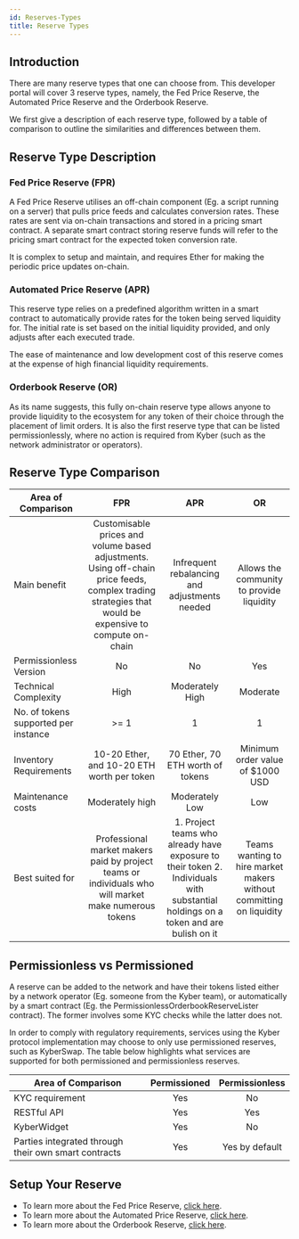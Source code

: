 ```yaml
---
id: Reserves-Types
title: Reserve Types
---
```

## Introduction
There are many reserve types that one can choose from. This developer portal will cover 3 reserve types, namely, the Fed Price Reserve, the Automated Price Reserve and the Orderbook Reserve.

We first give a description of each reserve type, followed by a table of comparison to outline the similarities and differences between them.

## Reserve Type Description
### Fed Price Reserve (FPR)
A Fed Price Reserve utilises an off-chain component (Eg. a script running on a server) that pulls price
feeds and calculates conversion rates. These rates are sent via on-chain transactions and stored in a pricing smart contract. A separate smart contract storing reserve funds will refer to the pricing smart contract for the expected token conversion rate.

It is complex to setup and maintain, and requires Ether for making the periodic price updates on-chain.

### Automated Price Reserve (APR)
This reserve type relies on a predefined algorithm written in a smart contract to automatically provide rates for the token being served liquidity for. The initial rate is set based on the initial liquidity provided, and only adjusts after each executed trade.

The ease of maintenance and low development cost of this reserve comes at the expense of high financial liquidity requirements.

### Orderbook Reserve (OR)
As its name suggests, this fully on-chain reserve type allows anyone to provide liquidity to the ecosystem for any token of their choice through the placement of limit orders. It is also the first reserve type that can be listed permissionlessly, where no action is required from Kyber (such as the network administrator or operators).

## Reserve Type Comparison
| Area of Comparison |      FPR       |      APR       |     OR     |
| ------------------ |:---------------------:|:---------------------:|:-----------------------:|
| Main benefit | Customisable prices and volume based adjustments. Using off-chain price feeds, complex trading strategies that would be expensive to compute on-chain | Infrequent rebalancing and adjustments needed | Allows the community to provide liquidity |
| Permissionless Version  |     No    |     No    |      Yes     |
| Technical Complexity    |     High   | Moderately High |     Moderate    |
| No. of tokens supported per instance | >= 1   |     1     |      1       |
| Inventory Requirements | 10-20 Ether, and 10-20 ETH worth per token | 70 Ether, 70 ETH worth of tokens | Minimum order value of $1000 USD |     
| Maintenance costs | Moderately high | Moderately Low | Low |
| Best suited for | Professional market makers paid by project teams or individuals who will market make numerous tokens | 1. Project teams who already have exposure to their token 2. Individuals with substantial holdings on a token and are bulish on it | Teams wanting to hire market makers without committing on liquidity |

## Permissionless vs Permissioned
A reserve can be added to the network and have their tokens listed either by a network operator (Eg. someone from the Kyber team), or automatically by a smart contract (Eg. the PermissionlessOrderbookReserveLister contract). The former involves some KYC checks while the latter does not.

In order to comply with regulatory requirements, services using the Kyber protocol implementation may choose to only use permissioned reserves, such as KyberSwap. The table below highlights what services are supported for both permissioned and permissionless reserves.

| Area of Comparison | Permissioned | Permissionless |
| ------------------ |:---------------------:|:---------------------:|
| KYC requirement | Yes | No |
| RESTful API | Yes | Yes |
| KyberWidget | Yes | No |
| Parties integrated through their own smart contracts | Yes | Yes by default |

## Setup Your Reserve
- To learn more about the Fed Price Reserve, [click here](guide-fedpricereserves.md).
- To learn more about the Automated Price Reserve, [click here](guide-automatedreserves.md).
- To learn more about the Orderbook Reserve, [click here](guide-orderbookreserves.md).
